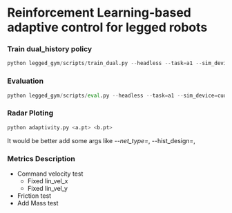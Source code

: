 # Reinforcement Learning-based adaptive control for legged robots
### Train dual_history policy
```python
python legged_gym/scripts/train_dual.py --headless --task=a1 --sim_device=cuda:0 --rl_device=cuda:0
```
### Evaluation
```python
python legged_gym/scripts/eval.py --headless --task=a1 --sim_device=cuda:0 --rl_device=cuda:0
```

### Radar Ploting
```python
python adaptivity.py <a.pt> <b.pt>
```

It would be better add some args like *--net_type=<nt>*, --hist_design=<hd>,

### Metrics Description
- Command velocity test
    - Fixed lin_vel_x
    - Fixed lin_vel_y
- Friction test
- Add Mass test
<!-- 
# Metrics Upd Log
1.0: 
10*5
```
# labels = [
# ver 1.0
#     "cmd_-1.0",  # 0-4
#     "cmd_0.2",  # 5-9 # 0.2,0.2
#     "cmd_0.4",  # 10-14 # 0.4,0.4
#     "cmd_0.8",  # 15-19 # 0.8,0.8
#     "cmd.1.6",  # 20-24
#     "cmd_2.0",  # 25-29
#     "cmd_3.0",  # 30-34
#     "fri_low",  # 35-39  # 0.1
#     "fri_high",  # 40-44  # 2.0
#     "mas",  # 45-49 # 1.0-1.5
# ]
```
2.0:
25*4
```
labels = [
    # ver 2.0
    "cmd_-1.5",
    "cmd_-1.0",
    "cmd_-0.5",
    "cmd_0.1",
    "cmd_0.5",
    "cmd_1.0",
    "cmd_1.5",
    "cmd_2.0",
    "cmd_2.5",
    "cmd_3.0",
    "cmd_3.5",
    "cmd_4.0",
    "cmd_y_-1.5",
    "cmd_y_0.0",
    "cmd_y_1.5",
    "fri_0.1",
    "fri_1.0",
    "fri_1.5",
    "fri_2.0",
    "fri_5.0",
    "mas_-1.0",
    "mas_0.5",
    "mas_1.0",
    "mas_2.5",
    "mas_5.0",
]
```
2.1:
25*40
```
labels = [
    # ver 2.1
    "cmd_-1.5",
    "cmd_-1.0",
    "cmd_-0.5",
    "cmd_0.1",
    "cmd_0.5",
    "cmd_1.0",
    "cmd_1.5",
    "cmd_2.0",
    "cmd_2.5",
    "cmd_3.0",
    "cmd_3.5",
    "cmd_4.0",
    "cmd_y_-1.5",
    "cmd_y_0.0",
    "cmd_y_1.5",
    "fri_0.1",
    "fri_1.0",
    "fri_2.0",
    "fri_5.0",
    "fri_15.0",
    "mas_-2.5",
    "mas_0.5",
    "mas_5.0",
    "mas_10.0",
    "mas_25.0",
]
``` -->
